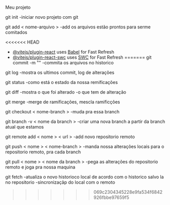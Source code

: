 Meu projeto

git init
-iniciar novo projeto com git

git add < nome-arquivo  >
-add os arquivos estão prontos para serme comitados

<<<<<<< HEAD
- [@vitejs/plugin-react](https://github.com/vitejs/vite-plugin-react/blob/main/packages/plugin-react/README.md) uses [Babel](https://babeljs.io/) for Fast Refresh
- [@vitejs/plugin-react-swc](https://github.com/vitejs/vite-plugin-react-swc) uses [SWC](https://swc.rs/) for Fast Refresh
=======
git commit -m ""
-commita os arquivos no historico

git log
-mostra os ultimos commit, log de alterações

git status
-como está o estado da nossa remificações

git diff
-mostra o que foi alterado
-o que tem de alteração

git merge
-merge de ramificações, mescla ramificções

git checkout < nome-branch >
-muda pra essa branch

git branch -v < nome da branch >
-criar uma nova branch a partir da branch atual que estamos

git remote add < nome > < url >
-add novo repositorio remoto

git push < nome > < nome-branch >
-manda nossa alterações locais para o repositorio remoto, pra cada branch

git pull < nome > < nome da branch >
-pega as alterações do repositorio remoto e joga pra nossa maquina

git fetch
-atualiza o novo historioco local de acordo com o historico salvo la no repositorio
-sincronizaçãp do local com o remoto
>>>>>>> 069c2304345228e9fa534f6842926fbbe97659f5
